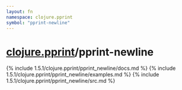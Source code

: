 ```yaml
---
layout: fn
namespace: clojure.pprint
symbol: "pprint-newline"
---
```


# [clojure.pprint](../)/pprint-newline

{% include 1.5.1/clojure.pprint/pprint_newline/docs.md %}
{% include 1.5.1/clojure.pprint/pprint_newline/examples.md %}
{% include 1.5.1/clojure.pprint/pprint_newline/src.md %}

